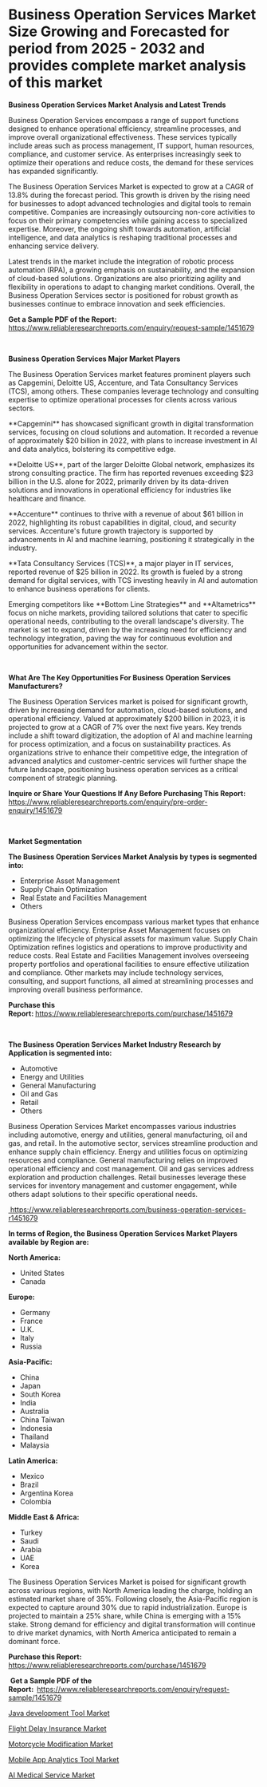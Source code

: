<p><h1>Business Operation Services Market Size Growing and Forecasted for period from 2025 - 2032 and provides complete market analysis of this market</h1></p><p><strong>Business Operation Services Market Analysis and Latest Trends</strong></p>
<p><p>Business Operation Services encompass a range of support functions designed to enhance operational efficiency, streamline processes, and improve overall organizational effectiveness. These services typically include areas such as process management, IT support, human resources, compliance, and customer service. As enterprises increasingly seek to optimize their operations and reduce costs, the demand for these services has expanded significantly.</p><p>The Business Operation Services Market is expected to grow at a CAGR of 13.8% during the forecast period. This growth is driven by the rising need for businesses to adopt advanced technologies and digital tools to remain competitive. Companies are increasingly outsourcing non-core activities to focus on their primary competencies while gaining access to specialized expertise. Moreover, the ongoing shift towards automation, artificial intelligence, and data analytics is reshaping traditional processes and enhancing service delivery.</p><p>Latest trends in the market include the integration of robotic process automation (RPA), a growing emphasis on sustainability, and the expansion of cloud-based solutions. Organizations are also prioritizing agility and flexibility in operations to adapt to changing market conditions. Overall, the Business Operation Services sector is positioned for robust growth as businesses continue to embrace innovation and seek efficiencies.</p></p>
<p><strong>Get a Sample PDF of the Report:&nbsp;</strong> <a href="https://www.reliableresearchreports.com/enquiry/request-sample/1451679?utm_campaign=32&utm_medium=2&utm_source=Github&utm_content=ia&utm_term=09032025&utm_id=business-operation-services">https://www.reliableresearchreports.com/enquiry/request-sample/1451679</a></p>
<p>&nbsp;</p>
<p><strong>Business Operation Services Major Market Players</strong></p>
<p><p>The Business Operation Services market features prominent players such as Capgemini, Deloitte US, Accenture, and Tata Consultancy Services (TCS), among others. These companies leverage technology and consulting expertise to optimize operational processes for clients across various sectors.</p><p>**Capgemini** has showcased significant growth in digital transformation services, focusing on cloud solutions and automation. It recorded a revenue of approximately $20 billion in 2022, with plans to increase investment in AI and data analytics, bolstering its competitive edge.</p><p>**Deloitte US**, part of the larger Deloitte Global network, emphasizes its strong consulting practice. The firm has reported revenues exceeding $23 billion in the U.S. alone for 2022, primarily driven by its data-driven solutions and innovations in operational efficiency for industries like healthcare and finance.</p><p>**Accenture** continues to thrive with a revenue of about $61 billion in 2022, highlighting its robust capabilities in digital, cloud, and security services. Accenture's future growth trajectory is supported by advancements in AI and machine learning, positioning it strategically in the industry.</p><p>**Tata Consultancy Services (TCS)**, a major player in IT services, reported revenue of $25 billion in 2022. Its growth is fueled by a strong demand for digital services, with TCS investing heavily in AI and automation to enhance business operations for clients.</p><p>Emerging competitors like **Bottom Line Strategies** and **Altametrics** focus on niche markets, providing tailored solutions that cater to specific operational needs, contributing to the overall landscape's diversity. The market is set to expand, driven by the increasing need for efficiency and technology integration, paving the way for continuous evolution and opportunities for advancement within the sector.</p></p>
<p>&nbsp;</p>
<p><strong>What Are The Key Opportunities For Business Operation Services Manufacturers?</strong></p>
<p><p>The Business Operation Services market is poised for significant growth, driven by increasing demand for automation, cloud-based solutions, and operational efficiency. Valued at approximately $200 billion in 2023, it is projected to grow at a CAGR of 7% over the next five years. Key trends include a shift toward digitization, the adoption of AI and machine learning for process optimization, and a focus on sustainability practices. As organizations strive to enhance their competitive edge, the integration of advanced analytics and customer-centric services will further shape the future landscape, positioning business operation services as a critical component of strategic planning.</p></p>
<p><strong>Inquire or Share Your Questions If Any Before Purchasing This Report:</strong> <a href="https://www.reliableresearchreports.com/enquiry/pre-order-enquiry/1451679?utm_campaign=32&utm_medium=2&utm_source=Github&utm_content=ia&utm_term=09032025&utm_id=business-operation-services">https://www.reliableresearchreports.com/enquiry/pre-order-enquiry/1451679</a></p>
<p>&nbsp;</p>
<p><strong>Market Segmentation</strong></p>
<p><strong>The Business Operation Services Market Analysis by types is segmented into:</strong></p>
<p><ul><li>Enterprise Asset Management</li><li>Supply Chain Optimization</li><li>Real Estate and Facilities Management</li><li>Others</li></ul></p>
<p><p>Business Operation Services encompass various market types that enhance organizational efficiency. Enterprise Asset Management focuses on optimizing the lifecycle of physical assets for maximum value. Supply Chain Optimization refines logistics and operations to improve productivity and reduce costs. Real Estate and Facilities Management involves overseeing property portfolios and operational facilities to ensure effective utilization and compliance. Other markets may include technology services, consulting, and support functions, all aimed at streamlining processes and improving overall business performance.</p></p>
<p><strong>Purchase this Report:&nbsp;</strong><a href="https://www.reliableresearchreports.com/purchase/1451679?utm_campaign=32&utm_medium=2&utm_source=Github&utm_content=ia&utm_term=09032025&utm_id=business-operation-services">https://www.reliableresearchreports.com/purchase/1451679</a></p>
<p>&nbsp;</p>
<p><strong>The Business Operation Services Market Industry Research by Application is segmented into:</strong></p>
<p><ul><li>Automotive</li><li>Energy and Utilities</li><li>General Manufacturing</li><li>Oil and Gas</li><li>Retail</li><li>Others</li></ul></p>
<p><p>Business Operation Services Market encompasses various industries including automotive, energy and utilities, general manufacturing, oil and gas, and retail. In the automotive sector, services streamline production and enhance supply chain efficiency. Energy and utilities focus on optimizing resources and compliance. General manufacturing relies on improved operational efficiency and cost management. Oil and gas services address exploration and production challenges. Retail businesses leverage these services for inventory management and customer engagement, while others adapt solutions to their specific operational needs.</p></p>
<p><a href="https://www.reliableresearchreports.com/business-operation-services-r1451679?utm_campaign=32&utm_medium=2&utm_source=Github&utm_content=ia&utm_term=09032025&utm_id=business-operation-services">&nbsp;https://www.reliableresearchreports.com/business-operation-services-r1451679</a></p>
<p><strong>In terms of Region, the Business Operation Services Market Players available by Region are:</strong></p>
<p>
    <p> <strong> North America: </strong>
        <ul>
            <li>United States</li>
            <li>Canada</li>
        </ul>
        </p> 
    <p> <strong> Europe: </strong>
        <ul>
            <li>Germany</li>
            <li>France</li>
            <li>U.K.</li>
            <li>Italy</li>
            <li>Russia</li>
        </ul>
        </p> 
    <p> <strong> Asia-Pacific: </strong>
        <ul>
            <li>China</li>
            <li>Japan</li>
            <li>South Korea</li>
            <li>India</li>
            <li>Australia</li>
            <li>China Taiwan</li>
            <li>Indonesia</li>
            <li>Thailand</li>
            <li>Malaysia</li>
        </ul>
        </p> 
    <p> <strong> Latin America: </strong>
        <ul>
            <li>Mexico</li>
            <li>Brazil</li>
            <li>Argentina Korea</li>
            <li>Colombia</li>
        </ul>
        </p> 
    <p> <strong> Middle East & Africa: </strong>
        <ul>
            <li>Turkey</li>
            <li>Saudi</li>
            <li>Arabia</li>
            <li>UAE</li>
            <li>Korea</li>
        </ul>
    </p>
    </p>
<p><p>The Business Operation Services Market is poised for significant growth across various regions, with North America leading the charge, holding an estimated market share of 35%. Following closely, the Asia-Pacific region is expected to capture around 30% due to rapid industrialization. Europe is projected to maintain a 25% share, while China is emerging with a 15% stake. Strong demand for efficiency and digital transformation will continue to drive market dynamics, with North America anticipated to remain a dominant force.</p></p>
<p><strong>Purchase this Report: </strong><a href="https://www.reliableresearchreports.com/purchase/1451679?utm_campaign=32&utm_medium=2&utm_source=Github&utm_content=ia&utm_term=09032025&utm_id=business-operation-services">https://www.reliableresearchreports.com/purchase/1451679</a></p>
<p>&nbsp;<strong>Get a Sample PDF of the Report:&nbsp;&nbsp;</strong><a href="https://www.reliableresearchreports.com/enquiry/request-sample/1451679?utm_campaign=32&utm_medium=2&utm_source=Github&utm_content=ia&utm_term=09032025&utm_id=business-operation-services">https://www.reliableresearchreports.com/enquiry/request-sample/1451679</a></p>
<p><strong></strong></p>
<p><p><a href="https://github.com/plawragarile/Market-Research-Report-List-1/blob/main/java-development-tool-market.md?utm_campaign=32&utm_medium=2&utm_source=Github&utm_content=ia&utm_term=09032025&utm_id=business-operation-services">Java development Tool Market</a></p><p><a href="https://github.com/hamremunazm4/Market-Research-Report-List-1/blob/main/flight-delay-insurance-market.md?utm_campaign=32&utm_medium=2&utm_source=Github&utm_content=ia&utm_term=09032025&utm_id=business-operation-services">Flight Delay Insurance Market</a></p><p><a href="https://github.com/kirstejuvet/Market-Research-Report-List-1/blob/main/motorcycle-modification-market.md?utm_campaign=32&utm_medium=2&utm_source=Github&utm_content=ia&utm_term=09032025&utm_id=business-operation-services">Motorcycle Modification Market</a></p><p><a href="https://github.com/boccalyver5k/Market-Research-Report-List-1/blob/main/mobile-app-analytics-tool-market.md?utm_campaign=32&utm_medium=2&utm_source=Github&utm_content=ia&utm_term=09032025&utm_id=business-operation-services">Mobile App Analytics Tool Market</a></p><p><a href="https://github.com/jhoonatsev/Market-Research-Report-List-1/blob/main/ai-medical-service-market.md?utm_campaign=32&utm_medium=2&utm_source=Github&utm_content=ia&utm_term=09032025&utm_id=business-operation-services">AI Medical Service Market</a></p></p>